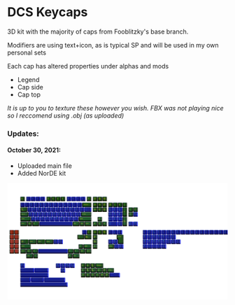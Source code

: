 # DCS Keycaps

3D kit with the majority of caps from Fooblitzky's base branch.

Modifiers are using text+icon, as is typical SP and will be used in my own personal sets

Each cap has altered properties under alphas and mods
- Legend 
- Cap side
- Cap top

*It is up to you to texture these however you wish. FBX was not playing nice so I reccomend using .obj (as uploaded)*

### Updates: ###

#### October 30, 2021: ####
- Uploaded main file
- Added NorDE kit

![Template](https://github.com/paulgali/DCS_keycaps/blob/master/Sample_Kits/template.png)
